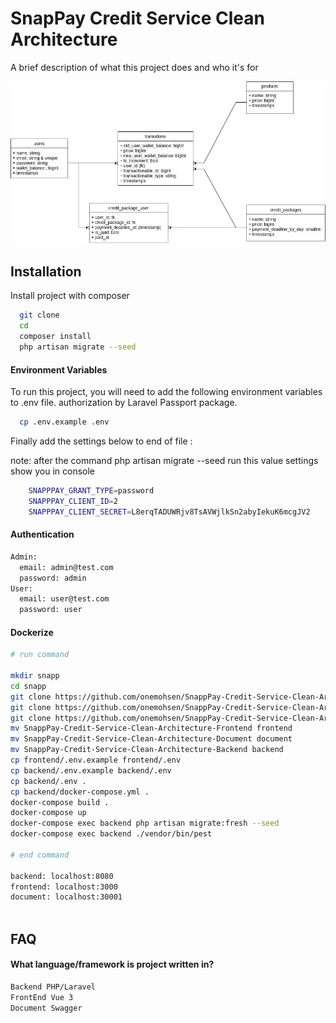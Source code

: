 # SnapPay Credit Service Clean Architecture

A brief description of what this project does and who it's for

![alt text](https://raw.githubusercontent.com/onemohsen/SnappPay-Credit-Service-Clean-Architecture-Backend/develop/SnappPay-Diagram.jpg)

## Installation

Install project with composer

```bash
  git clone
  cd
  composer install
  php artisan migrate --seed
```

#### Environment Variables

To run this project, you will need to add the following environment variables to .env file.
authorization by Laravel Passport package.

```bash
  cp .env.example .env
```

Finally add the settings below to end of file :

note: after the command php artisan migrate --seed run this value settings show you in console

```bash
    SNAPPPAY_GRANT_TYPE=password
    SNAPPPAY_CLIENT_ID=2
    SNAPPPAY_CLIENT_SECRET=L8erqTADUWRjv8TsAVWjlkSn2abyIekuK6mcgJV2
```

#### Authentication

```bash
Admin:
  email: admin@test.com
  password: admin
User:
  email: user@test.com
  password: user
```

#### Dockerize

```bash
# run command

mkdir snapp
cd snapp
git clone https://github.com/onemohsen/SnappPay-Credit-Service-Clean-Architecture-Backend.git
git clone https://github.com/onemohsen/SnappPay-Credit-Service-Clean-Architecture-Frontend.git
git clone https://github.com/onemohsen/SnappPay-Credit-Service-Clean-Architecture-Document.git
mv SnappPay-Credit-Service-Clean-Architecture-Frontend frontend
mv SnappPay-Credit-Service-Clean-Architecture-Document document
mv SnappPay-Credit-Service-Clean-Architecture-Backend backend
cp frontend/.env.example frontend/.env
cp backend/.env.example backend/.env
cp backend/.env .
cp backend/docker-compose.yml .
docker-compose build .
docker-compose up
docker-compose exec backend php artisan migrate:fresh --seed
docker-compose exec backend ./vendor/bin/pest

# end command

backend: localhost:8080
frontend: localhost:3000
document: localhost:30001



```

## FAQ

#### What language/framework is project written in?

```bash
Backend PHP/Laravel
FrontEnd Vue 3
Document Swagger
```
